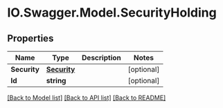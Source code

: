 # IO.Swagger.Model.SecurityHolding
## Properties

Name | Type | Description | Notes
------------ | ------------- | ------------- | -------------
**Security** | [**Security**](Security.md) |  | [optional] 
**Id** | **string** |  | [optional] 

[[Back to Model list]](../README.md#documentation-for-models) [[Back to API list]](../README.md#documentation-for-api-endpoints) [[Back to README]](../README.md)

